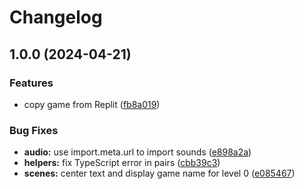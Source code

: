 # Changelog

## 1.0.0 (2024-04-21)


### Features

* copy game from Replit ([fb8a019](https://github.com/remarkablegames/linkit/commit/fb8a01973f5bac00093538eba53419cafd52dd80))


### Bug Fixes

* **audio:** use import.meta.url to import sounds ([e898a2a](https://github.com/remarkablegames/linkit/commit/e898a2ab6415032d8e30a70504fccd7bbd48124e))
* **helpers:** fix TypeScript error in pairs ([cbb39c3](https://github.com/remarkablegames/linkit/commit/cbb39c3d0c8864e83e7856d98ce4f73b1e823fe3))
* **scenes:** center text and display game name for level 0 ([e085467](https://github.com/remarkablegames/linkit/commit/e085467f52856a5db77e6d0d70929670bebaa101))
